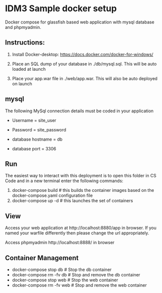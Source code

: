 # IDM3 Sample docker setup

Docker compose for glassfish based web application with mysql database and phpmyadmin.

## Instructions:

1. Install Docker-desktop:  https://docs.docker.com/docker-for-windows/

2. Place an SQL dump of your database in ./db/mysql.sql. This will be auto loaded at launch

3. Place your app.war file in ./web/app.war. This will also be auto deployed on launch

## mysql

The following MySql connection details must be coded in your application

* Username = site_user

* Password = site_password

* database hostname = db

* database port = 3306

## Run

The easiest way to interact with this deployment is to open this folder in CS Code and in a new terminal enter the following commands:

1. docker-compose build   # this builds the container images based on the docker-compose.yaml configuration file
2. docker-compose up -d  # this launches the set of containers

## View

Access your web application at http://localhost:8880/app in browser. If you named your warfile differently then please change the url appropriately.

Access phpmyadmin  http://localhost:8888/ in browser



## Container Management

* docker-compose stop db   # Stop the db container
* docker-compose rm -fv db # Stop and remove the db container
* docker-compose stop web  # Stop the web container
* docker-compose rm -fv web # Stop and remove the web container
